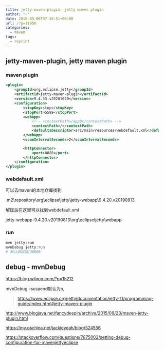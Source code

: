 ```yaml
---
title: jetty-maven-plugin, jetty maven plugin
author: "-"
date: 2018-03-06T07:10:51+00:00
url: /?p=11958
categories:
  - maven
tags:
  - reprint
---
```

## jetty-maven-plugin, jetty maven plugin

### maven plugin

```xml
<plugin>
    <groupId>org.eclipse.jetty</groupId>
    <artifactId>jetty-maven-plugin</artifactId>
    <version>9.4.33.v20201020</version>
    <configuration>
        <stopKey>stop</stopKey>
        <stopPort>5599</stopPort>
        <webApp>
            <!-- <contextPath>/app0</contextPath> -->
            <contextPath>/</contextPath>
            <defaultsDescriptor>src/main/resources/webdefault.xml</defaultsDescriptor>
        </webApp>
        <scanIntervalSeconds>2</scanIntervalSeconds>

        <httpConnector>
            <port>8080</port>
        </httpConnector>
    </configuration>
</plugin>
```

### webdefault.xml

可以去maven的本地仓库找到
  
.m2\repository\org\eclipse\jetty\jetty-webapp\9.4.20.v20190813
  
解压后在这里可以找到webdefault.xml
  
jetty-webapp-9.4.20.v20190813\org\eclipse\jetty\webapp

### run

```bash
mvn jetty:run
mvnDebug jetty:run
# 默认调试端口8000
```

## debug - mvnDebug

<https://blog.wiloon.com/?p=15212>

mvnDebug -suspend默认为n,

><https://www.eclipse.org/jetty/documentation/jetty-11/programming-guide/index.html#jetty-maven-plugin>

<http://www.blogjava.net/fancydeepin/archive/2015/06/23/maven-jetty-plugin.html>
  
<https://my.oschina.net/jackieyeah/blog/524556>
  
<https://stackoverflow.com/questions/7875002/setting-debug-configuration-for-mavenjettyeclipse>
